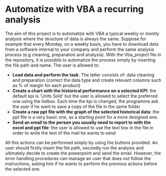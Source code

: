 # Automatize with VBA a recurring analysis
The aim of this project is to automatize with VBA a typical weekly or montly analysis where the structure of data is always the same.
Suppose for example that every Monday, on a weekly basis, you have to download data from a software internal to your company and perform the same analysis process (e.g cleaning, preparation and analysis).
With the Vba_project file in the repository, it is possible to automatize the process simply by inserting the file path and name. The user is allowed to:

* **Load data and perform the task**. The latter consists of: data cleaning and preparation (correct the data type and create relevant columns such as % of margin for each product)
* **Create a chart with the historical performance on a selected KPI**: the default kpi is 'Units Sold' but the user is allowed to select the preferred one using the listbox. Each time the kpi is changed, the programme ask the user if he want to save a copy of the file in the same folder
* **Create a raw ppt file with the graph of the selected historical data**: the ppt file is a very basic one, as a starting point for a more designed one.
* **Send an email to the person you usually need to report to with the excel and ppt file**: the user is allowed to use the text box in the file in order to write the text of the mail he wants to send

All this actions can be performed simply by using the buttons provided. An user should firstly insert the file path, secondly run the analysis and ultimately decide to create the powerpoint and send the email.
However, the error handling procedures can manage an user that does not follow the instructions, asking him if he wants to perform the previous actions before the selected one.
